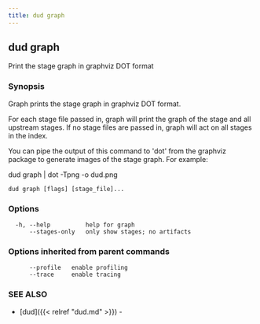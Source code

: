 ```yaml
---
title: dud graph
---
```

## dud graph

Print the stage graph in graphviz DOT format

### Synopsis

Graph prints the stage graph in graphviz DOT format.

For each stage file passed in, graph will print the graph of the stage and all
upstream stages. If no stage files are passed in, graph will act on all stages
in the index.

You can pipe the output of this command to 'dot' from the graphviz package to
generate images of the stage graph. For example:

dud graph | dot -Tpng -o dud.png


```
dud graph [flags] [stage_file]...
```

### Options

```
  -h, --help          help for graph
      --stages-only   only show stages; no artifacts
```

### Options inherited from parent commands

```
      --profile   enable profiling
      --trace     enable tracing
```

### SEE ALSO

* [dud]({{< relref "dud.md" >}})	 - 

